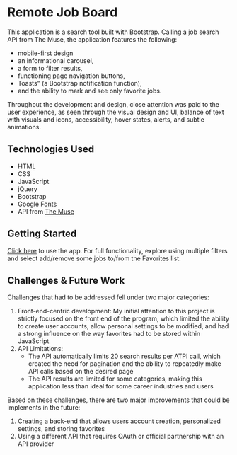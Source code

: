 # Remote Job Board
This application is a search tool built with Bootstrap. Calling a job search API from The Muse, the application features the following:
* mobile-first design
* an informational carousel,
* a form to filter results, 
* functioning page navigation buttons, 
* Toasts" (a Bootstrap notification function), 
* and the ability to mark and see only favorite jobs.

Throughout the development and design, close attention was paid to the user experience, as seen through the visual design and UI, balance of text with visuals and icons, accessibility, hover states, alerts, and subtle animations. 

## Technologies Used
* HTML
* CSS
* JavaScript
* jQuery
* Bootstrap
* Google Fonts
* API from [The Muse](https://www.themuse.com/developers/api/v2)

## Getting Started
[Click here](https://nicscobey.github.io/job-board/) to use the app. For full functionality, explore using multiple filters and select add/remove some jobs to/from the Favorites list. 

## Challenges & Future Work
Challenges that had to be addressed fell under two major categories:
1. Front-end-centric development: My initial attention to this project is strictly focused on the front end of the program, which limited the ability to create user accounts, allow personal settings to be modified, and had a strong influence on the way favorites had to be stored within JavaScript
1. API Limitations: 
    * The API automatically limits 20 search results per ATPI call, which created the need for pagination and the ability to repeatedly make API calls based on the desired page
    * The API results are limited for some categories, making this application less than ideal for some career industries and users

Based on these challenges, there are two major improvements that could be implements in the future: 
1. Creating a back-end that allows users account creation, personalized settings, and storing favorites
1. Using a different API that requires OAuth or official partnership with an API provider